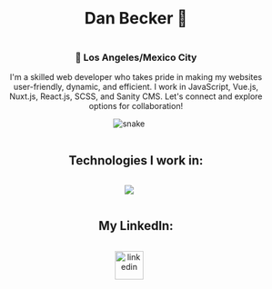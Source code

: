 

<!--h1 without bottom border-->
<div id="user-content-toc">
  <ul align="center">
    <summary><h1 style="display: inline-block">Dan Becker 🐢</h1></summary>
    <h3>📍 Los Angeles/Mexico City </h3>
    <p> I'm a skilled web developer who takes pride in making my websites user-friendly, dynamic, and efficient. I work in JavaScript, Vue.js, Nuxt.js, React.js, SCSS, and Sanity CMS. Let's connect and explore options for collaboration!</p>
    
  </ul>
</div>

<!--- dino -->

<div align="center">
  <img  src="https://github.com/saadeghi/saadeghi/blob/master/dino.gif"
       alt="snake" /></a>
</div>

<div id="user-content-toc">
  <ul align="center">
    <summary><h2 style="display: inline-block"> Technologies I work in: </h2></summary>
  </ul>
</div>

<!--tech stack icons-->
<p align="center">
  <a href="https://skillicons.dev">
    <img src="https://skillicons.dev/icons?i=js,react,vue,sanity,scss,css,figma,github,html,react,vscode&perline=14" />
  </a>
</p>




<!-- Connect with me -->
<!--h2 without bottom border-->
<div id="user-content-toc">
  <ul align="center">
    <summary><h2 style="display: inline-block">My LinkedIn:</h2></summary>
  </ul>
</div>

<!--icons and links-->
<p align="center">
<a href="https://www.linkedin.com/in/dan-becker-2abb01107/" target="blank"><img align="center" src="https://user-images.githubusercontent.com/88904952/234979284-68c11d7f-1acc-4f0c-ac78-044e1037d7b0.png" alt="linkedin" height="50" width="50" /></a>
  
</p>



